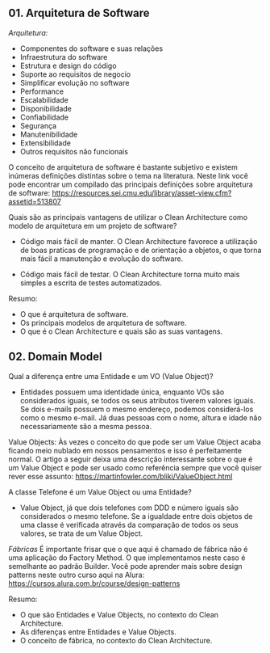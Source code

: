 ## 01. Arquitetura de Software

*Arquitetura:* 
- Componentes do software e suas relações
- Infraestrutura do software
- Estrutura e design do código
- Suporte ao requisitos de negocio
- Simplificar evolução no software
- Performance
- Escalabilidade
- Disponibilidade
- Confiabilidade
- Segurança
- Manutenibilidade
- Extensibilidade
- Outros requisitos não funcionais

O conceito de arquitetura de software é bastante subjetivo e existem inúmeras definições distintas sobre o tema na literatura.
Neste link você pode encontrar um compilado das principais definições sobre arquitetura de software: https://resources.sei.cmu.edu/library/asset-view.cfm?assetid=513807

Quais são as principais vantagens de utilizar o Clean Architecture como modelo de arquitetura em um projeto de software?
- Código mais fácil de manter.
  O Clean Architecture favorece a utilização de boas praticas de programação e de orientação a objetos, o que torna mais fácil a manutenção e evolução do software.

- Código mais fácil de testar.
  O Clean Architecture torna muito mais simples a escrita de testes automatizados.
  
Resumo:
- O que é arquitetura de software.
- Os principais modelos de arquitetura de software.
- O que é o Clean Architecture e quais são as suas vantagens.


## 02. Domain Model

Qual a diferença entre uma Entidade e um VO (Value Object)?
- Entidades possuem uma identidade única, enquanto VOs são considerados iguais, se todos os seus atributos tiverem valores iguais.
  Se dois e-mails possuem o mesmo endereço, podemos considerá-los como o mesmo e-mail. 
  Já duas pessoas com o nome, altura e idade não necessariamente são a mesma pessoa.

Value Objects:
Às vezes o conceito do que pode ser um Value Object acaba ficando meio nublado em nossos pensamentos e isso é perfeitamente normal.
O artigo a seguir deixa uma descrição interessante sobre o que é um Value Object e pode ser usado como referência sempre que você quiser rever esse assunto: https://martinfowler.com/bliki/ValueObject.html


A classe Telefone é um Value Object ou uma Entidade?
- Value Object, já que dois telefones com DDD e número iguais são considerados o mesmo telefone.
  Se a igualdade entre dois objetos de uma classe é verificada através da comparação de todos os seus valores, se trata de um Value Object.

*Fábricas*
É importante frisar que o que aqui é chamado de fábrica não é uma aplicação do Factory Method.
O que implementamos neste caso é semelhante ao padrão Builder.
Você pode aprender mais sobre design patterns neste outro curso aqui na Alura: https://cursos.alura.com.br/course/design-patterns

Resumo:
- O que são Entidades e Value Objects, no contexto do Clean Architecture.
- As diferenças entre Entidades e Value Objects.
- O conceito de fábrica, no contexto do Clean Architecture.

